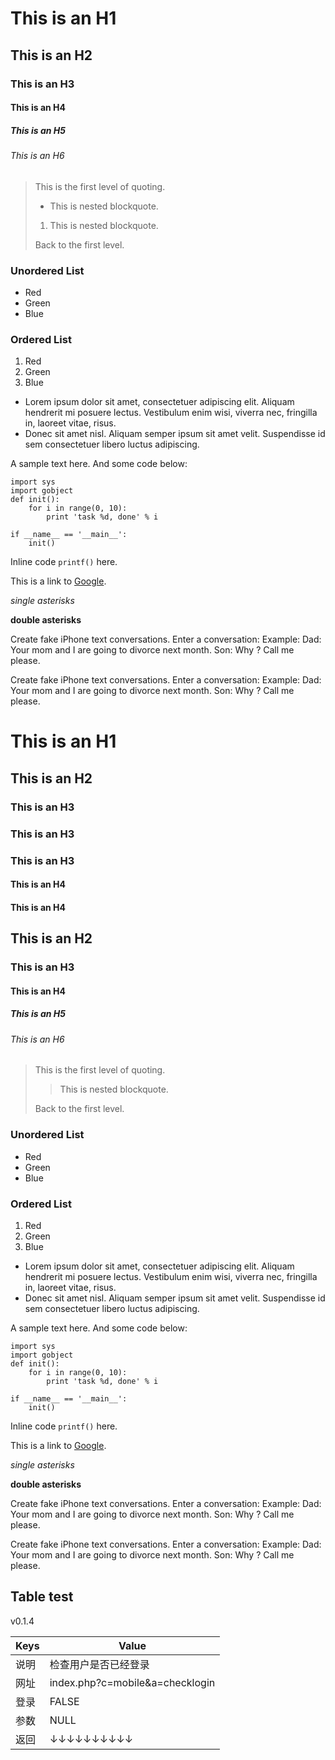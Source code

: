 # This is an H1
## This is an H2
### This is an H3
#### This is an H4
##### This is an H5
###### This is an H6

> This is the first level of quoting.
>
> * This is nested blockquote.
> 1. This is nested blockquote.
>
> Back to the first level.

### Unordered List
- Red
- Green
- Blue

### Ordered List
1. Red
2. Green
3. Blue
*   Lorem ipsum dolor sit amet, consectetuer adipiscing elit.
    Aliquam hendrerit mi posuere lectus. Vestibulum enim wisi,
    viverra nec, fringilla in, laoreet vitae, risus.
*   Donec sit amet nisl. Aliquam semper ipsum sit amet velit.
    Suspendisse id sem consectetuer libero luctus adipiscing.

A sample text here. And some code below:
    
    import sys
    import gobject
    def init():
        for i in range(0, 10):
            print 'task %d, done' % i

    if __name__ == '__main__':
        init()

Inline code `printf()` here.

This is a link to [Google](http://google.com).

*single asterisks*

**double asterisks**

Create fake iPhone text conversations. Enter a conversation: Example: Dad: Your mom and I are going to divorce next month. Son: Why ? Call me please. 

Create fake iPhone text conversations. Enter a conversation: Example: Dad: Your mom and I are going to divorce next month. Son: Why ? Call me please. 


# This is an H1
## This is an H2
### This is an H3
### This is an H3
### This is an H3

#### This is an H4
#### This is an H4
## This is an H2
### This is an H3

#### This is an H4
##### This is an H5
###### This is an H6

> This is the first level of quoting.
>
> > This is nested blockquote.
>
> Back to the first level.

### Unordered List
- Red
- Green
- Blue

### Ordered List
1. Red
2. Green
3. Blue
*   Lorem ipsum dolor sit amet, consectetuer adipiscing elit.
    Aliquam hendrerit mi posuere lectus. Vestibulum enim wisi,
    viverra nec, fringilla in, laoreet vitae, risus.
*   Donec sit amet nisl. Aliquam semper ipsum sit amet velit.
    Suspendisse id sem consectetuer libero luctus adipiscing.

A sample text here. And some code below:
    
    import sys
    import gobject
    def init():
        for i in range(0, 10):
            print 'task %d, done' % i

    if __name__ == '__main__':
        init()

Inline code `printf()` here.

This is a link to [Google](http://google.com).

*single asterisks*

**double asterisks**

Create fake iPhone text conversations. Enter a conversation: Example: Dad: Your mom and I are going to divorce next month. Son: Why ? Call me please. 

Create fake iPhone text conversations. Enter a conversation: Example: Dad: Your mom and I are going to divorce next month. Son: Why ? Call me please. 


## Table test

v0.1.4

|Keys|Value|
|----|-----|
|说明|检查用户是否已经登录|
|网址|index.php?c=mobile&a=checklogin|
|登录|FALSE|
|参数|NULL|
|返回|↓↓↓↓↓↓↓↓↓↓|